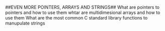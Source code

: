 ##EVEN MORE POINTERS, ARRAYS AND STRINGS##
What are pointers to pointers and how to use them
whtar are multidimesional arrays and how to use them
What are the most common C standard library functions to manupulate strings
